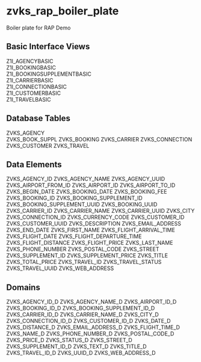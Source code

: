 # zvks_rap_boiler_plate
Boiler plate for RAP Demo

## Basic Interface Views
Z1I_AGENCYBASIC <br />
Z1I_BOOKINGBASIC <br />
Z1I_BOOKINGSUPPLEMENTBASIC <br />
Z1I_CARRIERBASIC <br />
Z1I_CONNECTIONBASIC <br />
Z1I_CUSTOMERBASIC <br />
Z1I_TRAVELBASIC <br />

## Database Tables
ZVKS_AGENCY <br />
ZVKS_BOOK_SUPPL
ZVKS_BOOKING
ZVKS_CARRIER
ZVKS_CONNECTION
ZVKS_CUSTOMER
ZVKS_TRAVEL

## Data Elements
ZVKS_AGENCY_ID
ZVKS_AGENCY_NAME
ZVKS_AGENCY_UUID
ZVKS_AIRPORT_FROM_ID
ZVKS_AIRPORT_ID
ZVKS_AIRPORT_TO_ID
ZVKS_BEGIN_DATE
ZVKS_BOOKING_DATE
ZVKS_BOOKING_FEE
ZVKS_BOOKING_ID
ZVKS_BOOKING_SUPPLEMENT_ID
ZVKS_BOOKING_SUPPLEMENT_UUID
ZVKS_BOOKING_UUID
ZVKS_CARRIER_ID
ZVKS_CARRIER_NAME
ZVKS_CARRIER_UUID
ZVKS_CITY
ZVKS_CONNECTION_ID
ZVKS_CURRENCY_CODE
ZVKS_CUSTOMER_ID
ZVKS_CUSTOMER_UUID
ZVKS_DESCRIPTION
ZVKS_EMAIL_ADDRESS
ZVKS_END_DATE
ZVKS_FIRST_NAME
ZVKS_FLIGHT_ARRIVAL_TIME
ZVKS_FLIGHT_DATE
ZVKS_FLIGHT_DEPARTURE_TIME
ZVKS_FLIGHT_DISTANCE
ZVKS_FLIGHT_PRICE
ZVKS_LAST_NAME
ZVKS_PHONE_NUMBER
ZVKS_POSTAL_CODE
ZVKS_STREET
ZVKS_SUPPLEMENT_ID
ZVKS_SUPPLEMENT_PRICE
ZVKS_TITLE
ZVKS_TOTAL_PRICE
ZVKS_TRAVEL_ID
ZVKS_TRAVEL_STATUS
ZVKS_TRAVEL_UUID
ZVKS_WEB_ADDRESS

## Domains
ZVKS_AGENCY_ID_D
ZVKS_AGENCY_NAME_D
ZVKS_AIRPORT_ID_D
ZVKS_BOOKING_ID_D
ZVKS_BOOKING_SUPPLEMENT_ID_D
ZVKS_CARRIER_ID_D
ZVKS_CARRIER_NAME_D
ZVKS_CITY_D
ZVKS_CONNECTION_ID_D
ZVKS_CUSTOMER_ID_D
ZVKS_DATE_D
ZVKS_DISTANCE_D
ZVKS_EMAIL_ADDRESS_D
ZVKS_FLIGHT_TIME_D
ZVKS_NAME_D
ZVKS_PHONE_NUMBER_D
ZVKS_POSTAL_CODE_D
ZVKS_PRICE_D
ZVKS_STATUS_D
ZVKS_STREET_D
ZVKS_SUPPLEMENT_ID_D
ZVKS_TEXT_D
ZVKS_TITLE_D
ZVKS_TRAVEL_ID_D
ZVKS_UUID_D
ZVKS_WEB_ADDRESS_D
